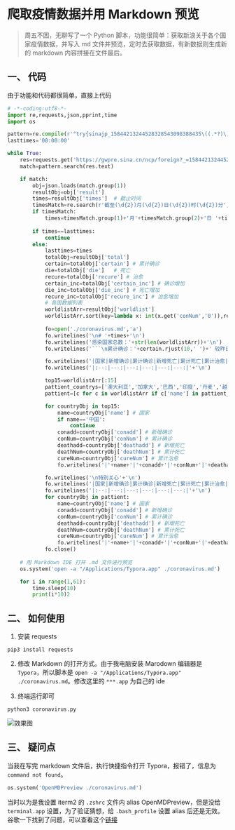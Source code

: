 #  爬取疫情数据并用 Markdown 预览

> 周五不困，无聊写了一个 Python 脚本，功能很简单：获取新浪关于各个国家疫情数据，并写入 md 文件并预览，定时去获取数据，有新数据则生成新的 markdown 内容拼接在文件最后。




## 一、 代码

由于功能和代码都很简单，直接上代码

```Python
# -*-coding:utf8-*-
import re,requests,json,pprint,time
import os

pattern=re.compile(r'^try{sinajp_15844213244528328543098388435\((.*?)\);}catch\(e\){};')
lasttimes='00:00:00'

while True:
    res=requests.get('https://gwpre.sina.cn/ncp/foreign?_=1584421324452&callback=sinajp_15844213244528328543098388435')
    match=pattern.search(res.text)

    if match:
        obj=json.loads(match.group(1))
        resultObj=obj['result']
        times=resultObj['times']  # 截止时间
        timesMatch=re.search(r'截至(\d{2})月(\d{2})日(\d{2})时(\d{2})分',times)
        if timesMatch:
            times=timesMatch.group(1)+'月'+timesMatch.group(2)+'日 '+timesMatch.group(3)+':'+timesMatch.group(4)
        
        if times==lasttimes:
            continue
        else:
            lasttimes=times
            totalObj=resultObj['total']
            certain=totalObj['certain'] # 累计确诊
            die=totalObj['die']   # 死亡
            recure=totalObj['recure'] # 治愈
            certain_inc=totalObj['certain_inc'] # 确诊增加
            die_inc=totalObj['die_inc'] # 死亡增加
            recure_inc=totalObj['recure_inc'] # 治愈增加
            # 各国数据列表
            worldlistArr=resultObj['worldlist']
            worldlistArr.sort(key=lambda x: int(x.get('conNum','0')),reverse=True)
            
            fo=open('./coronavirus.md','a')
            fo.writelines('\n# '+times+'\n')
            fo.writelines('感染国家总数：'+str(len(worldlistArr))+'\n')
            fo.writelines('```\n累计确诊：'+certain.rjust(10,' ')+' 较昨日：'+certain_inc+'\n'+'累计死亡：'+die.rjust(10,' ')+' 较昨日：'+die_inc+'\n'+'累计治愈：'+recure.rjust(10,' ')+' 较昨日：'+recure_inc+'\n```\n')

            fo.writelines('|国家|新增确诊|累计确诊|新增死亡|累计死亡|累计治愈|'+'\n')
            fo.writelines('|:--:|---:|---:|---:|---:|---:|'+'\n')

            top15=worldlistArr[:15]
            pattient_countrys=['澳大利亚','加拿大','巴西','印度','丹麦','越南','新加坡','俄罗斯','塞尔维亚','巴基斯坦',]
            pattient=[c for c in worldlistArr if c['name'] in pattient_countrys]

            for countryObj in top15:
                name=countryObj['name'] # 国家
                if name=='中国':
                    continue
                conadd=countryObj['conadd'] # 新增确诊
                conNum=countryObj['conNum'] # 累计确诊
                deathadd=countryObj['deathadd'] # 新增死亡
                deathNum=countryObj['deathNum'] # 累计死亡
                cureNum=countryObj['cureNum'] # 累计治愈
                fo.writelines('|'+name+'|'+conadd+'|'+conNum+'|'+deathadd+'|'+deathNum+'|'+cureNum+'|\n')

            fo.writelines('\n特别关心'+'\n')
            fo.writelines('|国家|新增确诊|累计确诊|新增死亡|累计死亡|累计治愈|'+'\n')
            fo.writelines('|:--:|---:|---:|---:|---:|---:|'+'\n')
            for countryObj in pattient:
                name=countryObj['name'] # 国家
                conadd=countryObj['conadd'] # 新增确诊
                conNum=countryObj['conNum'] # 累计确诊
                deathadd=countryObj['deathadd'] # 新增死亡
                deathNum=countryObj['deathNum'] # 累计死亡
                cureNum=countryObj['cureNum'] # 累计治愈
                fo.writelines('|'+name+'|'+conadd+'|'+conNum+'|'+deathadd+'|'+deathNum+'|'+cureNum+'|\n')
            fo.close()
    
    # 用 Markdown IDE 打开 .md 文件进行预览
    os.system('open -a "/Applications/Typora.app" ./coronavirus.md')

    for i in range(1,61):
        time.sleep(10)
        print(i*10)2
```




## 二、 如何使用

1. 安装 requests
```shell
pip3 install requests
```

2. 修改 Markdown 的打开方式。由于我电脑安装 Marodown 编辑器是 `Typora`，所以脚本是 `open -a "/Applications/Typora.app" ./coronavirus.md`。修改这里的 `***.app` 为自己的 ide

3. 终端运行即可
```shell
python3 coronavirus.py
```

![效果图](https://raw.githubusercontent.com/FantasticLBP/knowledge-kit/master/assets/2020-04-11-SpiderCoronavirus.png)




## 三、 疑问点

当我在写完 markdown 文件后，执行快捷指令打开 Typora，报错了，信息为 `command not found`。

```Python
os.system('OpenMDPreview ./coronavirus.md')
```

当时以为是我设置 iterm2 的 `.zshrc` 文件内 alias OpenMDPreview，但是没给 `terminal.app` 设置，为了验证猜想，给 `.bash_profile` 设置 alias 后还是无效。谷歌一下找到了问题，可以查看这个[链接](https://stackoverflow.com/questions/42677066/python-os-system-issue-sh-1-command-not-found-command-works-interactivel?answertab=active#tab-top)
